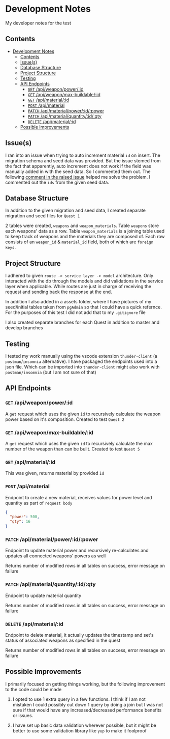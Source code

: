 # Development Notes

My developer notes for the test

## Contents

<!-- toc -->

- [Development Notes](#development-notes)
  - [Contents](#contents)
  - [Issue(s)](#issues)
  - [Database Structure](#database-structure)
  - [Project Structure](#project-structure)
  - [Testing](#testing)
  - [API Endpoints](#api-endpoints)
    - [`GET` /api/weapon/power/:id](#get-apiweaponpowerid)
    - [`GET` /api/weapon/max-buildable/:id](#get-apiweaponmax-buildableid)
    - [`GET` /api/material/:id](#get-apimaterialid)
    - [`POST` /api/material](#post-apimaterial)
    - [`PATCH` /api/material/power/:id/:power](#patch-apimaterialpoweridpower)
    - [`PATCH` /api/material/quantity/:id/:qty](#patch-apimaterialquantityidqty)
    - [`DELETE` /api/material/:id](#delete-apimaterialid)
  - [Possible Improvements](#possible-improvements)

<!-- tocstop -->

## Issue(s)

I ran into an issue when trying to auto increment material `id` on insert. The migration schema and seed data was provided. But the issue stemed from the fact that apparently, auto increment does not work if the field was manually added in with the seed data. So I commented them out. The following [comment in the raised issue](https://github.com/knex/knex/issues/1855#issuecomment-559892448) helped me solve the problem. I commented out the `ids` from the given seed data.

## Database Structure

In addition to the given migration and seed data, I created separate migration and seed files for `Quest 1`

2 tables were created, `weapons` and `weapon_materials`. Table `weapons` store each weapons' data as a row. Table `weapon_materials` is a joining table used to keep track of weapons and the materials they are composed of. Each row consists of an `weapon_id` & `material_id` field, both of which are `foreign keys`.

## Project Structure

I adhered to given `route -> service layer -> model` architecture. Only interacted with the db through the models and did validations in the service layer when applicable. While routes are just in charge of receiving the request and sending back the response at the end.

In addition I also added in a assets folder, where I have pictures of my seed/initial tables taken from `pgAdmin` so that I could have a quick refernce. For the purposes of this test I did not add that to my `.gitignore` file

I also created separate branches for each Quest in addition to master and develop branches

## Testing

I tested my work manually using the vscode extension `thunder-client` (a `postman`/`insomnia` alternative). I have packaged the endpoints used into a json file. Which can be imported into `thunder-client` might also work with `postman/insomnia` (but I am not sure of that)

## API Endpoints

### `GET` /api/weapon/power/:id

A `get` request which uses the given `id` to recursively calculate the weapon power based on it's composition. Created to test `Quest 2`

### `GET` /api/weapon/max-buildable/:id

A `get` request which uses the given `id` to recursively calculate the max number of the weapon than can be built. Created to test `Quest 5`

### `GET` /api/material/:id

This was given, returns material by provided `id`

### `POST` /api/material

Endpoint to create a new material, receives values for power level and quantity as part of `request body`

```json
{
  "power": 500,
  "qty": 16
}
```

### `PATCH` /api/material/power/:id/:power

Endpoint to update material power and recursively re-calculates and updates all connected weapons' powers as well

Returns number of modified rows in all tables on success, error message on failure

### `PATCH` /api/material/quantity/:id/:qty

Endpoint to update material quantity

Returns number of modified rows in all tables on success, error message on failure

### `DELETE` /api/material/:id

Endpoint to delete material, it actually updates the timestamp and set's status of associated weapons as specified in the quest

Returns number of modified rows in all tables on success, error message on failure

## Possible Improvements

I primarily focused on getting things working, but the following improvement to the code could be made

1. I opted to use 1 extra query in a few functions. I think if I am not mistaken I could possibly cut down 1 query by doing a join but I was not sure if that would have any increased/decreased performance benefits or issues.

2. I have set up basic data validation wherever possible, but it might be better to use some validation library like `yup` to make it foolproof
